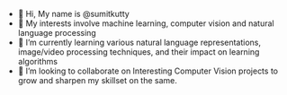 - 👋 Hi, My name is @sumitkutty
- 👀 My interests involve machine learning, computer vision and natural language processing
- 🌱 I’m currently learning various natural language representations, image/video processing techniques, and their impact on learning algorithms
- 💞️ I’m looking to collaborate on Interesting Computer Vision projects to grow and sharpen my skillset on the same.


<!---
sumitkutty/sumitkutty is a ✨ special ✨ repository because its `README.md` (this file) appears on your GitHub profile.
You can click the Preview link to take a look at your changes.
--->
